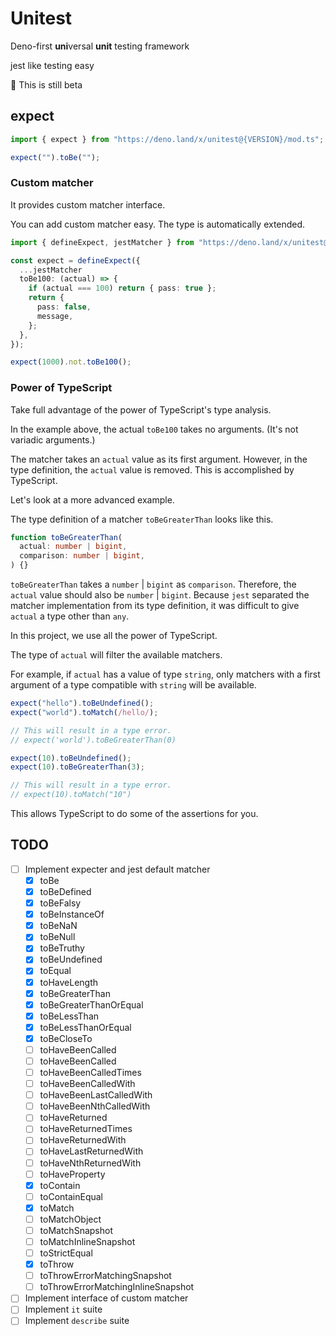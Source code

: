 # Unitest

Deno-first **uni**versal **unit** testing framework

jest like testing easy

:construction: This is still beta

## expect

```ts
import { expect } from "https://deno.land/x/unitest@{VERSION}/mod.ts";

expect("").toBe("");
```

### Custom matcher

It provides custom matcher interface.

You can add custom matcher easy. The type is automatically extended.

```ts
import { defineExpect, jestMatcher } from "https://deno.land/x/unitest@{VERSION}/mod.ts";

const expect = defineExpect({
  ...jestMatcher
  toBe100: (actual) => {
    if (actual === 100) return { pass: true };
    return {
      pass: false,
      message,
    };
  },
});

expect(1000).not.toBe100();
```

### Power of TypeScript

Take full advantage of the power of TypeScript's type analysis.

In the example above, the actual `toBe100` takes no arguments. (It's not
variadic arguments.)

The matcher takes an `actual` value as its first argument. However, in the type
definition, the `actual` value is removed. This is accomplished by TypeScript.

Let's look at a more advanced example.

The type definition of a matcher `toBeGreaterThan` looks like this.

```ts
function toBeGreaterThan(
  actual: number | bigint,
  comparison: number | bigint,
) {}
```

`toBeGreaterThan` takes a `number` | `bigint` as `comparison`. Therefore, the
`actual` value should also be `number` | `bigint`. Because `jest` separated the
matcher implementation from its type definition, it was difficult to give
`actual` a type other than `any`.

In this project, we use all the power of TypeScript.

The type of `actual` will filter the available matchers.

For example, if `actual` has a value of type `string`, only matchers with a
first argument of a type compatible with `string` will be available.

```ts
expect("hello").toBeUndefined();
expect("world").toMatch(/hello/);

// This will result in a type error.
// expect('world').toBeGreaterThan(0)
```

```ts
expect(10).toBeUndefined();
expect(10).toBeGreaterThan(3);

// This will result in a type error.
// expect(10).toMatch("10")
```

This allows TypeScript to do some of the assertions for you.

## TODO

- [ ] Implement expecter and jest default matcher
  - [x] toBe
  - [x] toBeDefined
  - [x] toBeFalsy
  - [x] toBeInstanceOf
  - [x] toBeNaN
  - [x] toBeNull
  - [x] toBeTruthy
  - [x] toBeUndefined
  - [x] toEqual
  - [x] toHaveLength
  - [x] toBeGreaterThan
  - [x] toBeGreaterThanOrEqual
  - [x] toBeLessThan
  - [x] toBeLessThanOrEqual
  - [x] toBeCloseTo
  - [ ] toHaveBeenCalled
  - [ ] toHaveBeenCalled
  - [ ] toHaveBeenCalledTimes
  - [ ] toHaveBeenCalledWith
  - [ ] toHaveBeenLastCalledWith
  - [ ] toHaveBeenNthCalledWith
  - [ ] toHaveReturned
  - [ ] toHaveReturnedTimes
  - [ ] toHaveReturnedWith
  - [ ] toHaveLastReturnedWith
  - [ ] toHaveNthReturnedWith
  - [ ] toHaveProperty
  - [x] toContain
  - [ ] toContainEqual
  - [x] toMatch
  - [ ] toMatchObject
  - [ ] toMatchSnapshot
  - [ ] toMatchInlineSnapshot
  - [ ] toStrictEqual
  - [x] toThrow
  - [ ] toThrowErrorMatchingSnapshot
  - [ ] toThrowErrorMatchingInlineSnapshot
- [ ] Implement interface of custom matcher
- [ ] Implement `it` suite
- [ ] Implement `describe` suite
